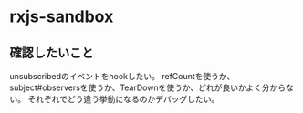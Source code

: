 # rxjs-sandbox

## 確認したいこと
unsubscribedのイベントをhookしたい。
refCountを使うか、subject#observersを使うか、TearDownを使うか、どれが良いかよく分からない。
それぞれでどう違う挙動になるのかデバッグしたい。
